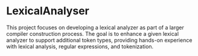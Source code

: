# LexicalAnalyser
This project focuses on developing a lexical analyzer as part of a larger compiler construction process. The goal is to enhance a given lexical analyzer to support additional token types, providing hands-on experience with lexical analysis, regular expressions, and tokenization.
